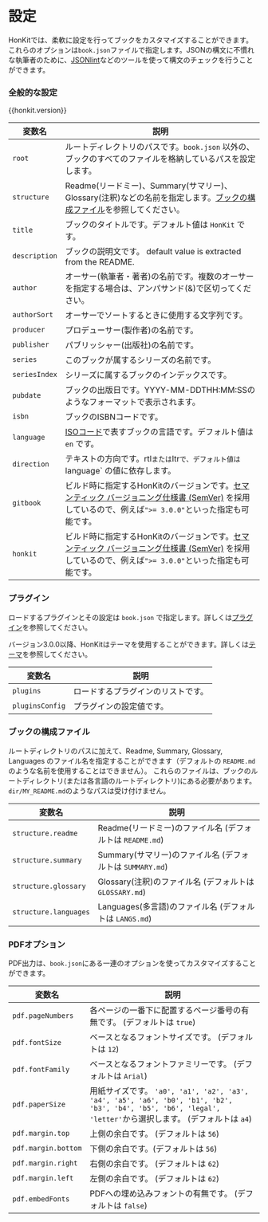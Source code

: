 # 設定

HonKitでは、柔軟に設定を行ってブックをカスタマイズすることができます。これらのオプションは`book.json`ファイルで指定します。JSONの構文に不慣れな執筆者のために、[JSONlint](http://jsonlint.com)などのツールを使って構文のチェックを行うことができます。

### 全般的な設定

{{honkit.version}}

| 変数名 | 説明 |
| -------- | ----------- |
| `root` | ルートディレクトリのパスです。`book.json` 以外の、ブックのすべてのファイルを格納しているパスを設定します。|
| `structure` | Readme(リードミー)、Summary(サマリー)、Glossary(注釈)などの名前を指定します。[ブックの構成ファイル](#ブックの構成ファイル)を参照してください。|
| `title` | ブックのタイトルです。デフォルト値は `HonKit` です。  |
| `description` | ブックの説明文です。 default value is extracted from the README. |
| `author` | オーサー(執筆者・著者)の名前です。複数のオーサーを指定する場合は、アンパサンド(&)で区切ってください。 |
| `authorSort` | オーサーでソートするときに使用する文字列です。|
| `producer` | プロデューサー(製作者)の名前です。|
| `publisher` |パブリッシャー(出版社)の名前です。|
| `series` | このブックが属するシリーズの名前です。|
| `seriesIndex` | シリーズに属するブックのインデックスです。|
| `pubdate` | ブックの出版日です。YYYY-MM-DDTHH:MM:SSのようなフォーマットで表示されます。|
| `isbn` | ブックのISBNコードです。 |
| `language` | [ISOコード](https://en.wikipedia.org/wiki/List_of_ISO_639-1_codes)で表すブックの言語です。デフォルト値は `en` です。 |
| `direction` | テキストの方向です。rtl` または `ltr` で、デフォルト値は `language` の値に依存します。 |
| `gitbook` | ビルド時に指定するHonKitのバージョンです。[セマンティック バージョニング仕様書 (SemVer)](https://semver.org/lang/ja/) を採用しているので、例えば`">= 3.0.0"`といった指定も可能です。 |
| `honkit` | ビルド時に指定するHonKitのバージョンです。[セマンティック バージョニング仕様書 (SemVer)](https://semver.org/lang/ja/) を採用しているので、例えば`">= 3.0.0"`といった指定も可能です。|

### プラグイン

ロードするプラグインとその設定は `book.json` で指定します。詳しくは[プラグイン](plugins/README.md)を参照してください。

バージョン3.0.0以降、HonKitはテーマを使用することができます。詳しくは[テーマ](themes/README.md)を参照してください。

| 変数名 | 説明
| -------- | ----------- |
| `plugins` | ロードするプラグインのリストです。 |
| `pluginsConfig` | プラグインの設定値です。 |

### ブックの構成ファイル

ルートディレクトリのパスに加えて、Readme, Summary, Glossary, Languages のファイル名を指定することができます（デフォルトの `README.md` のような名前を使用することはできません）。
これらのファイルは、ブックのルートディレクトリ(または各言語のルートディレクトリ)にある必要があります。`dir/MY_README.md`のようなパスは受け付けません。

| 変数名 | 説明 |
| -------- | ----------- |
| `structure.readme` | Readme(リードミー)のファイル名 (デフォルトは `README.md`) |
| `structure.summary` | Summary(サマリー)のファイル名 (デフォルトは `SUMMARY.md`) |
| `structure.glossary` | Glossary(注釈)のファイル名 (デフォルトは `GLOSSARY.md`) |
| `structure.languages` | Languages(多言語)のファイル名 (デフォルトは `LANGS.md`)|

### PDFオプション

PDF出力は、`book.json`にある一連のオプションを使ってカスタマイズすることができます。

| 変数名 | 説明
| -------- | ----------- |
| `pdf.pageNumbers` | 各ページの一番下に配置するページ番号の有無です。 (デフォルトは `true`) |
| `pdf.fontSize` | ベースとなるフォントサイズです。  (デフォルトは `12`)|
| `pdf.fontFamily` | ベースとなるフォントファミリーです。 (デフォルトは `Arial`) |
| `pdf.paperSize` | 用紙サイズです。 `'a0', 'a1', 'a2', 'a3', 'a4', 'a5', 'a6', 'b0', 'b1', 'b2', 'b3', 'b4', 'b5', 'b6', 'legal', 'letter'`から選択します。 (デフォルトは `a4`) |
| `pdf.margin.top` | 上側の余白です。 (デフォルトは  `56`) |
| `pdf.margin.bottom` | 下側の余白です。(デフォルトは  `56`) |
| `pdf.margin.right` | 右側の余白です。 (デフォルトは  `62`) |
| `pdf.margin.left` | 左側の余白です。 (デフォルトは  `62`) |
| `pdf.embedFonts` | PDFへの埋め込みフォントの有無です。 (デフォルトは  `false`) |
